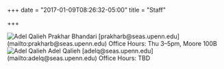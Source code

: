 +++
date = "2017-01-09T08:26:32-05:00"
title = "Staff"

+++


<img src="/~cis193/images/prakhar.jpg" class="staff" alt="Adel Qalieh">  
Prakhar Bhandari  
[prakharb@seas.upenn.edu](mailto:prakharb@seas.upenn.edu)  
Office Hours: Thu 3–5pm, Moore 100B  

<img src="/~cis193/images/adel.jpg" class="staff" alt="Adel Qalieh">  
Adel Qalieh  
[adelq@seas.upenn.edu](mailto:adelq@seas.upenn.edu)  
Office Hours: TBD  
